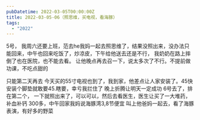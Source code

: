 ```yaml
---
pubDatetime: 2022-03-05T00:00:00Z
title: 2022-03-05-06（照思维，买电视，看海豚）
tags:
  - "2022"
---
```


5号， 我周六还要上班，范去he我妈一起去照思维了，结果没照出来，没办法只能回来，中午也回来吃饭了，炒凉皮，下午给他送去还是不行， 我奶奶在路上摔倒了也在医院，也不能去看。
让他晚点再去召一下，说太多次了不行。不提前做功课，不吃点甜的

只能第二天再去
今天买的55寸电视也到了，我到家，他差点让人家安装了。45快安装个脚垫就敢要45.瞎要，幸亏我拦住了
晚上折腾让明天一定成功
6号去了，排在第二个， 一下就照出来了，可以可以，然后去看医生，医生让买了一大堆药，补血补钙 300多，中午回家我妈说海豚湾3,8节便宜
叫上他爸妈一起去，看了海豚表演，有好多的野菜

